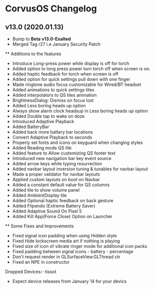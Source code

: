 # CorvusOS Changelog                                                                   
                                                                                       
## v13.0 (2020.01.13)

- Bump to **Beta v13.0-Exalted**
- Merged Tag r27 i.e January Security Patch

** Additions to the features

- Introduce Long-press power while display is off for torch
- Added option to long press power turn torch off when screen is on.
- Added haptic feedback for torch when screen is off
- Added option for quick settings pull down with one finger
- Made ringtone audio focus customizable for Wired/BT headset
- Added animations to quick settings tiles
- Added interpolators to QS tiles animation
- BrightnessDialog: Dismiss on focus lost
- Added Less boring heads up option 
- Always show alarm clock headsup in Less boring heads up option
- Added Double tap to wake on doze
- Introduced Adaptive Playback
- Added BatteryBar 
- Added back more battery bar locations 
- Convert Adaptive Playback to seconds
- Properly set fonts and icons on keyguard when changing styles
- Added Reading mode QS tile
- Added feature to Allow customizing QS footer text 
- Introduced new navigation bar key event source
- Added arrow keys while typing resurrection 
-  Added navbar layout inversion tuning & tunables for navbar layout
- Made a proper validator for navbar layouts
- Applied custom layouts on boot on Navbar
- Added a constant default value for QS columns
- Added tile to show volume panel
- Added AmbientDisplay tile
- Added Optional haptic feedback on back gesture
- Added Flipendo (Extreme Battery Saver)
- Added Adaptive Sound On Pixel 5
- Added Kill App(Force Close) Option on Launcher

** Some Fixes and Improvements

- Fixed signal icon padding when using Hidden style
- Fixed Hide lockscreen media art if nothing is playing
- Fixed size of icon of vibrate ringer mode for additional icon packs
- Fixed padding between signal icons - battery - percentage
- Don't request render in GLSurfaceView.GLThread ctr
- Fixed an NPE in constructor

Dropped Devices:-
tissot

* Expect device releases from January 14 for your devics
